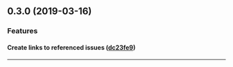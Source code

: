 ## 0.3.0 (2019-03-16)

### Features


#### Create links to referenced issues ([dc23fe9](https://github.com/sealsystems/release-notes-generator/commit/dc23fe9))



---
